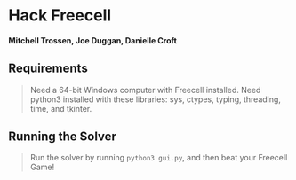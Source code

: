 # Hack Freecell
#### Mitchell Trossen, Joe Duggan, Danielle Croft

## Requirements
> Need a 64-bit Windows computer with Freecell installed.
> Need python3 installed with these libraries: sys, ctypes, typing, threading, time, and tkinter.

## Running the Solver
> Run the solver by running `python3 gui.py`, and then beat your Freecell Game!